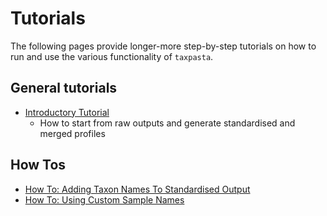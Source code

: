 # Tutorials

The following pages provide longer-more step-by-step tutorials on how to run and use the various functionality of `taxpasta`.

## General tutorials

-   [Introductory Tutorial](tutorial.md)
    -   How to start from raw outputs and generate standardised and merged profiles

## How Tos

-   [How To: Adding Taxon Names To Standardised Output](howto-adding-taxon-names.md)
-   [How To: Using Custom Sample Names](howto-custom-sample-names.md)
